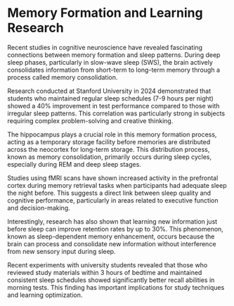 # Memory Formation and Learning Research

Recent studies in cognitive neuroscience have revealed fascinating connections between memory formation and sleep patterns. During deep sleep phases, particularly in slow-wave sleep (SWS), the brain actively consolidates information from short-term to long-term memory through a process called memory consolidation.

Research conducted at Stanford University in 2024 demonstrated that students who maintained regular sleep schedules (7-9 hours per night) showed a 40% improvement in test performance compared to those with irregular sleep patterns. This correlation was particularly strong in subjects requiring complex problem-solving and creative thinking.

The hippocampus plays a crucial role in this memory formation process, acting as a temporary storage facility before memories are distributed across the neocortex for long-term storage. This distribution process, known as memory consolidation, primarily occurs during sleep cycles, especially during REM and deep sleep stages.

Studies using fMRI scans have shown increased activity in the prefrontal cortex during memory retrieval tasks when participants had adequate sleep the night before. This suggests a direct link between sleep quality and cognitive performance, particularly in areas related to executive function and decision-making.

Interestingly, research has also shown that learning new information just before sleep can improve retention rates by up to 30%. This phenomenon, known as sleep-dependent memory enhancement, occurs because the brain can process and consolidate new information without interference from new sensory input during sleep.

Recent experiments with university students revealed that those who reviewed study materials within 3 hours of bedtime and maintained consistent sleep schedules showed significantly better recall abilities in morning tests. This finding has important implications for study techniques and learning optimization.